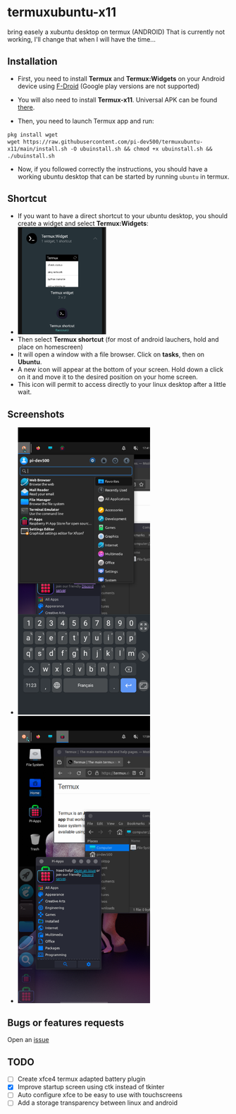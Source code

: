 # termuxubuntu-x11
 bring easely a xubuntu desktop on termux (ANDROID) That is currently not working, I'll change that when I will have the time...

## Installation
 - First, you need to install **Termux** and **Termux:Widgets** on your Android device using [F-Droid](https://f-droid.org) (Google play versions are not supported)
 - You will also need to install **Termux-x11**. Universal APK can be found [there](https://github.com/termux/termux-x11/releases/download/nightly/app-universal-debug.apk).
 
 - Then, you need to launch Termux app and run:
 ```
 pkg install wget
 wget https://raw.githubusercontent.com/pi-dev500/termuxubuntu-x11/main/install.sh -O ubuinstall.sh && chmod +x ubuinstall.sh && ./ubuinstall.sh
 ```
 - Now, if you followed correctly the instructions, you should have a working ubuntu desktop that can be started by running ```ubuntu``` in termux.
 
## Shortcut
 - If you want to have a direct shortcut to your ubuntu desktop, you should create a widget and select **Termux:Widgets**:
 - <img src="https://github.com/pi-dev500/termuxubuntu-x11/blob/main/screen-widget.png?raw=true" width="200"></img>
 - Then select **Termux shortcut** (for most of android lauchers, hold and place on homescreen)
 - It will open a window with a file browser. Click on **tasks**, then on **Ubuntu**.
 - A new icon will appear at the bottom of your screen. Hold down a click on it and move it to the desired position on your home screen.
 - This icon will permit to access directly to your linux desktop after a little wait.
 
## Screenshots
 - <img src="https://github.com/pi-dev500/termuxubuntu-x11/blob/main/screenshot.png?raw=true" width="300"></img>
 - <img src="https://github.com/pi-dev500/termuxubuntu-x11/blob/main/screenshot2.png?raw=true" width="300"></img>
 
## Bugs or features requests

Open an [issue](https://github.com/pi-dev500/termuxubuntu-x11/issues)

## TODO
- [ ] Create xfce4 termux adapted battery plugin
- [x] Improve startup screen using ctk instead of tkinter
- [ ] Auto configure xfce to be easy to use with touchscreens
- [ ] Add a storage transparency between linux and android
